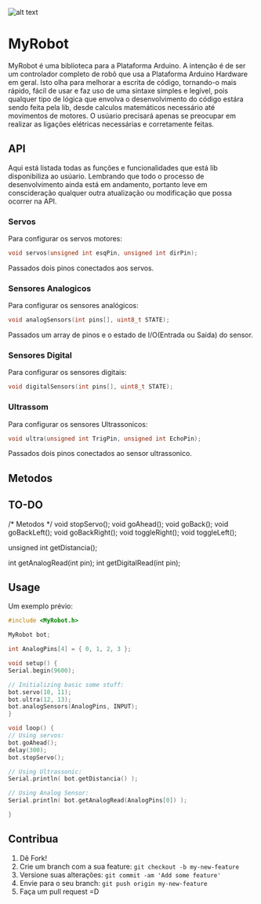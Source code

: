![alt text][logo]

[logo]: https://www.hackster.io/assets/hackster_logo_blue-03ea84833aa0dcf8f33be76d265d37340c7cd1ceb77a74429deb631ef0261e8f.png"Hackster.io"

# MyRobot

MyRobot é uma biblioteca para a Plataforma Arduino. A intenção é de ser um controlador completo de robô que usa a Plataforma Arduino Hardware em geral. Isto olha para melhorar a escrita de código, tornando-o mais rápido, fácil de usar e faz uso de uma sintaxe simples e legível, pois qualquer tipo de lógica que envolva o desenvolvimento do código estára sendo feita pela lib, desde calculos matemáticos necessário até movimentos de motores. O usúario precisará apenas se preocupar em realizar as ligações elétricas necessárias e corretamente feitas.

## API
Aqui está listada todas as funções e funcionalidades que está lib disponibiliza ao usúario. Lembrando que todo o processo de desenvolvimento ainda está em andamento, portanto leve em conscideração qualquer outra atualização ou modificação que possa ocorrer na API.


### Servos
Para configurar os servos motores:
  
  ```c++  
void servos(unsigned int esqPin, unsigned int dirPin);
  ```

Passados dois pinos conectados aos servos.


### Sensores Analogicos
Para configurar os sensores analógicos:

  ```c++  
void analogSensors(int pins[], uint8_t STATE);
  ```

Passados um array de pinos e o estado de I/O(Entrada ou Saída) do sensor.


### Sensores Digital
Para configurar os sensores digitais:

  ```c++  
void digitalSensors(int pins[], uint8_t STATE);
  ```

### Ultrassom
Para configurar os sensores Ultrassonicos:

  ```c++  
void ultra(unsigned int TrigPin, unsigned int EchoPin);
  ```

Passados dois pinos conectados ao sensor ultrassonico.

## Metodos

TO-DO
------

/* Metodos */
  void stopServo();
  void goAhead();
  void goBack();
  void goBackLeft();
  void goBackRight();
  void toggleRight();
  void toggleLeft();

  unsigned int getDistancia();
  
  int getAnalogRead(int pin);
  int getDigitalRead(int pin);

## Usage
  Um exemplo prévio:
  ```c++	
#include <MyRobot.h>

MyRobot bot;

int AnalogPins[4] = { 0, 1, 2, 3 };

void setup() {
  Serial.begin(9600);
  
  // Initializing basic some stuff:
  bot.servo(10, 11);
  bot.ultra(12, 13);
  bot.analogSensors(AnalogPins, INPUT);
}

void loop() {
  // Using servos:
  bot.goAhead();
  delay(300);
  bot.stopServo();

  // Using Ultrassonic:
  Serial.println( bot.getDistancia() );

  // Using Analog Sensor:
  Serial.println( bot.getAnalogRead(AnalogPins[0]) );
  
}
  ```

## Contribua
1. Dê Fork!
2. Crie um branch com a sua feature: `git checkout -b my-new-feature`
3. Versione suas alterações: `git commit -am 'Add some feature'`
4. Envie para o seu branch: `git push origin my-new-feature`
5. Faça um pull request =D
